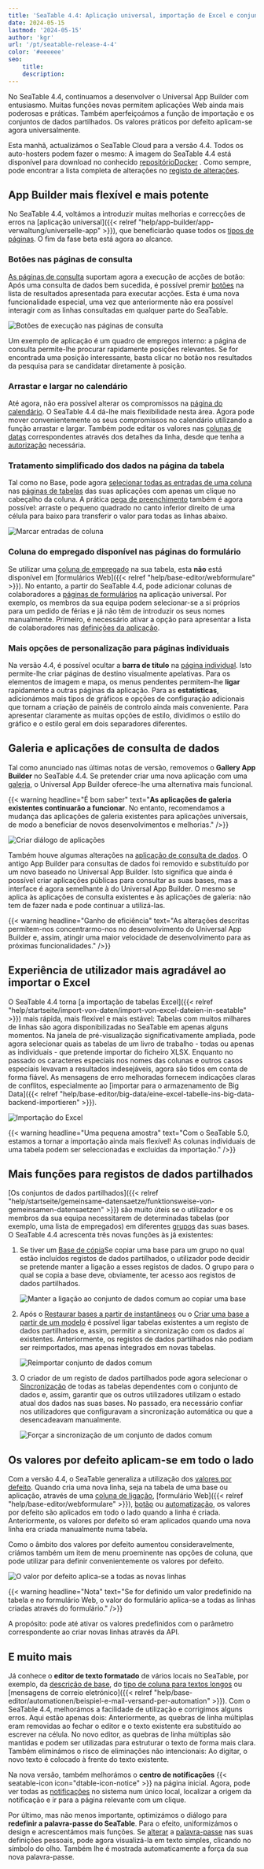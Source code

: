 ```yaml
---
title: 'SeaTable 4.4: Aplicação universal, importação de Excel e conjuntos de dados comuns'
date: 2024-05-15
lastmod: '2024-05-15'
author: 'kgr'
url: '/pt/seatable-release-4-4'
color: '#eeeeee'
seo:
    title:
    description:
---
```


No SeaTable 4.4, continuamos a desenvolver o Universal App Builder com entusiasmo. Muitas funções novas permitem aplicações Web ainda mais poderosas e práticas. Também aperfeiçoámos a função de importação e os conjuntos de dados partilhados. Os valores práticos por defeito aplicam-se agora universalmente.

Esta manhã, actualizámos o SeaTable Cloud para a versão 4.4. Todos os auto-hosters podem fazer o mesmo: A imagem do SeaTable 4.4 está disponível para download no conhecido [repositórioDocker](https://hub.docker.com/r/seatable/seatable-enterprise) . Como sempre, pode encontrar a lista completa de alterações no [registo de alterações](https://seatable.io/pt/docs/changelog/version-4/).

## App Builder mais flexível e mais potente

No SeaTable 4.4, voltámos a introduzir muitas melhorias e correcções de erros na [aplicação universal]({{< relref "help/app-builder/app-verwaltung/universelle-app" >}}), que beneficiarão quase todos os [tipos de páginas](https://seatable.io/pt/docs/universelle-apps/seitentypen-in-der-universellen-app/). O fim da fase beta está agora ao alcance.

### Botões nas páginas de consulta

[As páginas de consulta](https://seatable.io/pt/docs/seitentypen-in-universellen-apps/abfrageseiten-in-universellen-apps/) suportam agora a execução de acções de botão: Após uma consulta de dados bem sucedida, é possível premir [botões](https://seatable.io/pt/docs/andere-spalten/die-schaltflaeche/) na lista de resultados apresentada para executar acções. Esta é uma nova funcionalidade especial, uma vez que anteriormente não era possível interagir com as linhas consultadas em qualquer parte do SeaTable.

![Botões de execução nas páginas de consulta](Schaltflaechen-auf-Abfrageseiten-ausfuehren.gif)

Um exemplo de aplicação é um quadro de empregos interno: a página de consulta permite-lhe procurar rapidamente posições relevantes. Se for encontrada uma posição interessante, basta clicar no botão nos resultados da pesquisa para se candidatar diretamente à posição.

### Arrastar e largar no calendário

Até agora, não era possível alterar os compromissos na [página do calendário](https://seatable.io/pt/docs/seitentypen-in-universellen-apps/kalenderseiten-in-universellen-apps/). O SeaTable 4.4 dá-lhe mais flexibilidade nesta área. Agora pode mover convenientemente os seus compromissos no calendário utilizando a função arrastar e largar. Também pode editar os valores nas [colunas de datas](https://seatable.io/pt/docs/datum-dauer-und-personen/die-datum-spalte/) correspondentes através dos detalhes da linha, desde que tenha a [autorização](https://seatable.io/pt/docs/universelle-apps/seitenberechtigungen-in-einer-universellen-app/) necessária.

### Tratamento simplificado dos dados na página da tabela

Tal como no Base, pode agora [selecionar todas as entradas de uma coluna](https://seatable.io/pt/docs/arbeiten-in-tabellen/hinzufuegen-von-daten-per-copy-and-paste/) nas [páginas de tabelas](https://seatable.io/pt/docs/seitentypen-in-universellen-apps/tabellenseiten-in-universellen-apps/) das suas aplicações com apenas um clique no cabeçalho da coluna. A prática [pega de preenchimento](https://seatable.io/pt/docs/arbeiten-mit-zeilen/duplizieren-einer-zeile/) também é agora possível: arraste o pequeno quadrado no canto inferior direito de uma célula para baixo para transferir o valor para todas as linhas abaixo.

![Marcar entradas de coluna](Spalteneintraege-markieren-und-Fuellgriff-in-App.gif)

### Coluna do empregado disponível nas páginas do formulário

Se utilizar uma [coluna de empregado](https://seatable.io/pt/docs/datum-dauer-und-personen/die-spalte-mitarbeiter/) na sua tabela, esta **não** está disponível em [formulários Web]({{< relref "help/base-editor/webformulare" >}}). No entanto, a partir do SeaTable 4.4, pode adicionar colunas de colaboradores a [páginas de formulários](https://seatable.io/pt/docs/seitentypen-in-universellen-apps/formularseiten-in-universellen-apps/) na aplicação universal. Por exemplo, os membros da sua equipa podem selecionar-se a si próprios para um pedido de férias e já não têm de introduzir os seus nomes manualmente. Primeiro, é necessário ativar a opção para apresentar a lista de colaboradores nas [definições da aplicação](https://seatable.io/pt/docs/universelle-apps/einstellungen-einer-universellen-app-aendern/).

### Mais opções de personalização para páginas individuais

Na versão 4.4, é possível ocultar a **barra de título** na [página individual](https://seatable.io/pt/docs/seitentypen-in-universellen-apps/individuelle-seiten-in-universellen-apps/). Isto permite-lhe criar páginas de destino visualmente apelativas. Para os elementos de imagem e mapa, os menus pendentes permitem-lhe **ligar** rapidamente a outras páginas da aplicação. Para as **estatísticas**, adicionámos mais tipos de gráficos e opções de configuração adicionais que tornam a criação de painéis de controlo ainda mais conveniente. Para apresentar claramente as muitas opções de estilo, dividimos o estilo do gráfico e o estilo geral em dois separadores diferentes.

## Galeria e aplicações de consulta de dados

Tal como anunciado nas últimas notas de versão, removemos o **Gallery App Builder** no SeaTable 4.4. Se pretender criar uma nova aplicação com uma [galeria](https://seatable.io/pt/docs/seitentypen-in-universellen-apps/galerieseiten-in-universellen-apps/), o Universal App Builder oferece-lhe uma alternativa mais funcional.

{{< warning headline="É bom saber" text="**As aplicações de galeria existentes continuarão a funcionar**. No entanto, recomendamos a mudança das aplicações de galeria existentes para aplicações universais, de modo a beneficiar de novos desenvolvimentos e melhorias." />}}

![Criar diálogo de aplicações](Create-app-dialog-.png)

Também houve algumas alterações na [aplicação de consulta de dados](https://seatable.io/pt/docs/apps/datenabfrage-app/). O antigo App Builder para consultas de dados foi removido e substituído por um novo baseado no Universal App Builder. Isto significa que ainda é possível criar aplicações públicas para consultar as suas bases, mas a interface é agora semelhante à do Universal App Builder. O mesmo se aplica às aplicações de consulta existentes e às aplicações de galeria: não tem de fazer nada e pode continuar a utilizá-las.

{{< warning headline="Ganho de eficiência" text="As alterações descritas permitem-nos concentrarmo-nos no desenvolvimento do Universal App Builder e, assim, atingir uma maior velocidade de desenvolvimento para as próximas funcionalidades." />}}

## Experiência de utilizador mais agradável ao importar o Excel

O SeaTable 4.4 torna [a importação de tabelas Excel]({{< relref "help/startseite/import-von-daten/import-von-excel-dateien-in-seatable" >}}) mais rápida, mais flexível e mais estável: Tabelas com muitos milhares de linhas são agora disponibilizadas no SeaTable em apenas alguns momentos. Na janela de pré-visualização significativamente ampliada, pode agora selecionar quais as tabelas de um livro de trabalho - todas ou apenas as individuais - que pretende importar do ficheiro XLSX. Enquanto no passado os caracteres especiais nos nomes das colunas e outros casos especiais levavam a resultados indesejáveis, agora são tidos em conta de forma fiável. As mensagens de erro melhoradas fornecem indicações claras de conflitos, especialmente ao [importar para o armazenamento de Big Data]({{< relref "help/base-editor/big-data/eine-excel-tabelle-ins-big-data-backend-importieren" >}}).

![Importação do Excel](Excel-Import.png)

{{< warning headline="Uma pequena amostra" text="Com o SeaTable 5.0, estamos a tornar a importação ainda mais flexível! As colunas individuais de uma tabela podem ser seleccionadas e excluídas da importação." />}}

## Mais funções para registos de dados partilhados

[Os conjuntos de dados partilhados]({{< relref "help/startseite/gemeinsame-datensaetze/funktionsweise-von-gemeinsamen-datensaetzen" >}}) são muito úteis se o utilizador e os membros da sua equipa necessitarem de determinadas tabelas (por exemplo, uma lista de empregados) em diferentes [grupos](https://seatable.io/pt/docs/arbeiten-mit-gruppen/einfuehrung-in-die-arbeit-mit-gruppen/) das suas bases. O SeaTable 4.4 acrescenta três novas funções às já existentes:

1. Se tiver um [Base de cópia](https://seatable.io/pt/docs/arbeiten-mit-bases/eine-base-in-eine-gruppe-kopieren/)Se copiar uma base para um grupo no qual estão incluídos registos de dados partilhados, o utilizador pode decidir se pretende manter a ligação a esses registos de dados. O grupo para o qual se copia a base deve, obviamente, ter acesso aos registos de dados partilhados.

    ![Manter a ligação ao conjunto de dados comum ao copiar uma base](Retain-link-to-common-dataset-when-copying-a-base.gif)

2. Após o [Restaurar bases a partir de instantâneos](https://seatable.io/pt/docs/historie-und-versionen/wiederherstellung-eines-snapshots/) ou o [Criar uma base a partir de um modelo](https://seatable.io/pt/docs/arbeiten-mit-bases/anlegen-einer-base-mithilfe-einer-vorlage/) é possível ligar tabelas existentes a um registo de dados partilhados e, assim, permitir a sincronização com os dados aí existentes. Anteriormente, os registos de dados partilhados não podiam ser reimportados, mas apenas integrados em novas tabelas.

    ![Reimportar conjunto de dados comum](Reimport-common-dataset.gif)

3. O criador de um registo de dados partilhados pode agora selecionar o [Sincronização](https://seatable.io/pt/docs/gemeinsame-datensaetze/synchronisation-eines-gemeinsamen-datensatzes/) de todas as tabelas dependentes com o conjunto de dados e, assim, garantir que os outros utilizadores utilizam o estado atual dos dados nas suas bases. No passado, era necessário confiar nos utilizadores que configuravam a sincronização automática ou que a desencadeavam manualmente.

    ![Forçar a sincronização de um conjunto de dados comum](Force-sync-of-common-dataset.png)

## Os valores por defeito aplicam-se em todo o lado

Com a versão 4.4, o SeaTable generaliza a utilização dos [valores por defeito](https://seatable.io/pt/docs/arbeiten-mit-spalten/standardwert-fuer-eine-spalte-festlegen/). Quando cria uma nova linha, seja na tabela de uma base ou aplicação, através de uma [coluna de ligação](https://seatable.io/pt/docs/verknuepfungen/wie-man-tabellen-in-seatable-miteinander-verknuepft/), [formulário Web]({{< relref "help/base-editor/webformulare" >}}), [botão](https://seatable.io/pt/docs/andere-spalten/zeilen-per-schaltflaeche-in-eine-andere-tabelle-kopieren/) ou [automatização](https://seatable.io/pt/docs/automationen/automations-aktionen/), os valores por defeito são aplicados em todo o lado quando a linha é criada. Anteriormente, os valores por defeito só eram aplicados quando uma nova linha era criada manualmente numa tabela.

Como o âmbito dos valores por defeito aumentou consideravelmente, criámos também um item de menu proeminente nas opções de coluna, que pode utilizar para definir convenientemente os valores por defeito.

![O valor por defeito aplica-se a todas as novas linhas](Standardwert-greift-ueberall-bei-neuen-Zeilen.gif)

{{< warning headline="Nota" text="Se for definido um valor predefinido na tabela e no formulário Web, o valor do formulário aplica-se a todas as linhas criadas através do formulário." />}}

A propósito: pode até ativar os valores predefinidos com o parâmetro correspondente ao criar novas linhas através da API.

## E muito mais

Já conhece o **editor de texto formatado** de vários locais no SeaTable, por exemplo, da [descrição de base](https://seatable.io/pt/docs/arbeiten-mit-bases/wie-man-einer-base-eine-beschreibung-hinzufuegt/), do [tipo de coluna para textos longos](https://seatable.io/pt/docs/text-und-zahlen/die-spalten-text-und-formatierter-text/) ou [mensagens de correio eletrónico]({{< relref "help/base-editor/automationen/beispiel-e-mail-versand-per-automation" >}}). Com o SeaTable 4.4, melhorámos a facilidade de utilização e corrigimos alguns erros. Aqui estão apenas dois: Anteriormente, as quebras de linha múltiplas eram removidas ao fechar o editor e o texto existente era substituído ao escrever na célula. No novo editor, as quebras de linha múltiplas são mantidas e podem ser utilizadas para estruturar o texto de forma mais clara. Também eliminámos o risco de eliminações não intencionais: Ao digitar, o novo texto é colocado à frente do texto existente.

Na nova versão, também melhorámos o **centro de notificações** {{< seatable-icon icon="dtable-icon-notice" >}} na página inicial. Agora, pode ver todas as [notificações](https://seatable.io/pt/docs/benachrichtigungen/sinn-und-zweck-von-benachrichtigungen-in-seatable/) no sistema num único local, localizar a origem da notificação e ir para a página relevante com um clique.

Por último, mas não menos importante, optimizámos o diálogo para **redefinir a palavra-passe do SeaTable**. Para o efeito, uniformizámos o design e acrescentámos mais funções. Se [alterar](https://seatable.io/pt/docs/persoenliche-einstellungen/eigenes-passwort-aendern/) a [palavra-passe](https://seatable.io/pt/docs/persoenliche-einstellungen/eigenes-passwort-aendern/) nas suas definições pessoais, pode agora visualizá-la em texto simples, clicando no símbolo do olho. Também lhe é mostrada automaticamente a força da sua nova palavra-passe.
